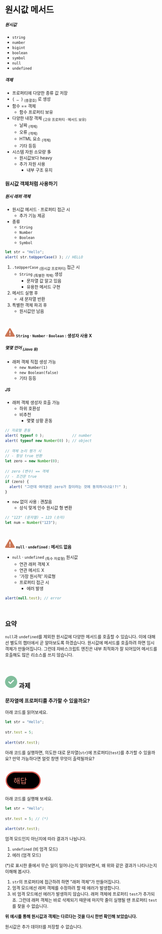 원시값 메서드
==============

##### 원시값
  - `string`
  - `number`
  - `bigint`
  - `boolean`
  - `symbol`
  - `null`
  - `undefined`

##### 객체
- 프로퍼티에 다양한 종류 값 저장
- `{ … }` <sub>(중괄호)</sub> 로 생성
- 함수 == 객체
  - 함수 프로퍼티 보유
- 다양한 내장 객체 <sub>(고유 프로퍼티 · 메서드 보유)</sub>
  - 날짜 <sub>(객체)</sub>
  - 오류 <sub>(객체)</sub>
  - HTML 요소 <sub>(객체)</sub>
  - 기타 등등
- 시스템 자원 소모량 多
  - 원시값보다 heavy
  - 추가 자원 사용
    - 내부 구조 유지

### 원시값 객체처럼 사용하기

##### 원시 래퍼 객체
- 원시값 메서드 · 프로퍼티 접근 시
  - 추가 기능 제공
- 종류
  - `String`
  - `Number`
  - `Boolean`
  - `Symbol`
```javascript
let str = "Hello";
alert( str.toUpperCase() ); // HELLO
```
1. `.toUpperCase` <sub>(원시값 프로퍼티)</sub> 접근 시
    - `String` <sub>(특별한 객체)</sub> 생성
      - 문자열 값 알고 있음
      - 유용한 메서드 구현
2. 메서드 실행 후
    - 새 문자열 반환
3. 특별한 객체 파괴 후
    - 원시값만 남음

<br />

<img src="../../images/commons/icons/triangle-exclamation-solid.svg" /> **`String` · `Number` · `Boolean` : 생성자 사용 X**

##### 몇몇 언어 <sub>(Java 등)</sub>
- 래퍼 객체 직접 생성 가능
  - `new Number(1)`
  - `new Boolean(false)`
  - 기타 등등

##### JS
- 래퍼 객체 생성자 호출 가능
  - 하위 호환성
  - 비추천
    - 몇몇 상황 혼동
```javascript
// 자료형 혼동
alert( typeof 0 );             // number
alert( typeof new Number(0) ); // object

// 객체 논리 평가 시
// - 항상 true 반환
let zero = new Number(0);

// zero (변수) == 객체
// - 조건문 true
if (zero) {
  alert( "그런데 여러분은 zero가 참이라는 것에 동의하시나요!?!" );
}
```
- `new` 없이 사용 : 괜찮음
  - 상식 맞게 인수 원시값 형 변환
```javascript
// "123" (문자열) → 123 (숫자)
let num = Number("123");
```

<br />

<img src="../../images/commons/icons/triangle-exclamation-solid.svg" /> **`null` · `undefined` : 메서드 없음**

- `null` · `undefined` <sub>(특수 자료형)</sub> 원시값
  - 연관 래퍼 객체 X
  - 연관 메서드 X
  - '가장 원시적' 자료형
  - 프로퍼티 접근 시
    - 에러 발생
```javascript
alert(null.test); // error
```

<br />

## 요약
`null`과 `undefined`를 제외한 원시값에 다양한 메서드를 호출할 수 있습니다. 이에 대해선 별도의 챕터에서 곧 알아보도록 하겠습니다.
원시값에 메서드를 호출하려 하면 임시 객체가 만들어집니다. 그런데 자바스크립트 엔진은 내부 최적화가 잘 되어있어 메서드를 호출해도 많은 리소스를 쓰지 않습니다.

<br />

## <img src="../../images/commons/icons/circle-check-solid.svg" /> 과제

### 문자열에 프로퍼티를 추가할 수 있을까요?
아래 코드를 읽어보세요.
```javascript
let str = "Hello";

str.test = 5;

alert(str.test);
```
아래 코드를 실행하면, 의도한 대로 문자열(`str`)에 프로퍼티(`test`)를 추가할 수 있을까요? 만약 가능하다면 얼럿 창엔 무엇이 출력될까요?

<br />

<img src="../../images/commons/icons/circle-answer.svg" />

아래 코드를 실행해 보세요.
```javascript
let str = "Hello";

str.test = 5; // (*)

alert(str.test);
```

엄격 모드인지 아닌지에 따라 결과가 나뉩니다.
1. `undefined` (비 엄격 모드)
2. 에러 (엄격 모드)

(*)로 표시한 줄에서 무슨 일이 일어나는지 알아보면서, 왜 위와 같은 결과가 나타나는지 이해해 봅시다.
1. `str`의 프로퍼티에 접근하려 하면 "래퍼 객체"가 만들어집니다.
2. 엄격 모드에선 래퍼 객체를 수정하려 할 때 에러가 발생합니다.
3. 비 엄격 모드에선 에러가 발생하지 않습니다. 래퍼 객체에 프로퍼티 `test`가 추가되죠. 그런데 래퍼 객체는 바로 삭제되기 때문에 마지막 줄이 실행될 땐 프로퍼티 `test`를 찾을 수 없습니다.

**위 예시를 통해 원시값과 객체는 다르다는 것을 다시 한번 확인해 보았습니다.**

원시값은 추가 데이터를 저장할 수 없습니다.
